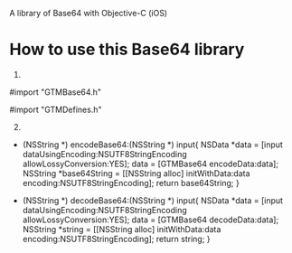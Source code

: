 A library of Base64 with Objective-C (iOS)

# How to use this Base64 library
1.

   #import "GTMBase64.h"
   
   #import "GTMDefines.h"
   
2.
- (NSString *) encodeBase64:(NSString *) input{
    NSData *data = [input dataUsingEncoding:NSUTF8StringEncoding allowLossyConversion:YES];
    data = [GTMBase64 encodeData:data];
    NSString *base64String = [[NSString alloc] initWithData:data encoding:NSUTF8StringEncoding];
    return base64String;
}


- (NSString *) decodeBase64:(NSString *) input{
    NSData *data = [input dataUsingEncoding:NSUTF8StringEncoding allowLossyConversion:YES];
    data = [GTMBase64 decodeData:data];
    NSString *string = [[NSString alloc] initWithData:data encoding:NSUTF8StringEncoding];
    return string;
}

